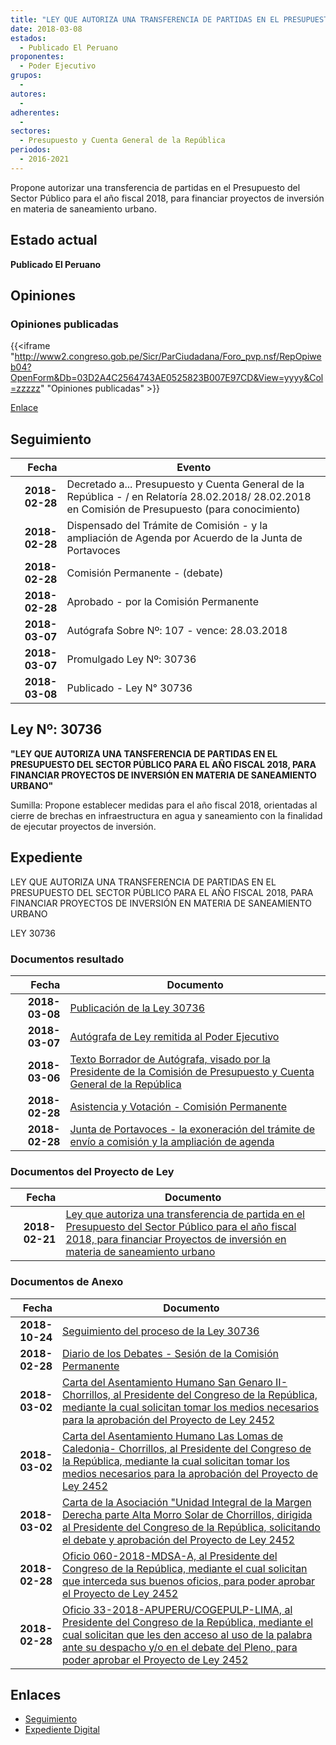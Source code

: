 ```yaml
---
title: "LEY QUE AUTORIZA UNA TRANSFERENCIA DE PARTIDAS EN EL PRESUPUESTO DEL SECTOR PÚBLICO PARA EL AÑO FISCAL 2018, PARA FINANCIAR PROYECTOS DE INVERSIÓN EN MATERIA DE SANEAMIENTO URBANO"
date: 2018-03-08
estados: 
  - Publicado El Peruano
proponentes: 
  - Poder Ejecutivo
grupos: 
  - 
autores: 
  - 
adherentes: 
  - 
sectores: 
  - Presupuesto y Cuenta General de la República 
periodos: 
  - 2016-2021
---
```


Propone autorizar una transferencia de partidas en el Presupuesto del Sector Público para el año fiscal 2018, para financiar proyectos de inversión en materia de saneamiento urbano.


## Estado actual

**Publicado El Peruano**

## Opiniones

### Opiniones publicadas

{{<iframe "http://www2.congreso.gob.pe/Sicr/ParCiudadana/Foro_pvp.nsf/RepOpiweb04?OpenForm&Db=03D2A4C2564743AE0525823B007E97CD&View=yyyy&Col=zzzzz" "Opiniones publicadas" >}}

[Enlace](http://www2.congreso.gob.pe/Sicr/ParCiudadana/Foro_pvp.nsf/RepOpiweb04?OpenForm&Db=03D2A4C2564743AE0525823B007E97CD&View=yyyy&Col=zzzzz)

## Seguimiento

| Fecha | Evento |
|------:|--------|
| **2018-02-28** | Decretado a... Presupuesto y Cuenta General de la República - / en Relatoría 28.02.2018/ 28.02.2018 en Comisión de Presupuesto (para conocimiento)|
| **2018-02-28** | Dispensado del Trámite de Comisión - y la ampliación de Agenda por Acuerdo de la Junta de Portavoces|
| **2018-02-28** | Comisión Permanente - (debate)|
| **2018-02-28** | Aprobado - por la Comisión Permanente|
| **2018-03-07** | Autógrafa Sobre Nº: 107 - vence: 28.03.2018|
| **2018-03-07** | Promulgado Ley Nº: 30736|
| **2018-03-08** | Publicado - Ley N° 30736|

## Ley Nº: 30736

**"LEY QUE AUTORIZA UNA TANSFERENCIA DE PARTIDAS EN EL PRESUPUESTO DEL SECTOR PÚBLICO PARA EL AÑO FISCAL 2018, PARA FINANCIAR PROYECTOS DE INVERSIÓN EN MATERIA DE SANEAMIENTO URBANO"**

Sumilla: Propone establecer medidas para el año fiscal 2018, orientadas al cierre de brechas en infraestructura en agua y saneamiento con la finalidad de ejecutar proyectos de inversión.


## Expediente

LEY QUE AUTORIZA UNA TRANSFERENCIA DE PARTIDAS EN EL PRESUPUESTO DEL SECTOR PÚBLICO PARA EL AÑO FISCAL 2018, PARA FINANCIAR PROYECTOS DE INVERSIÓN EN MATERIA DE SANEAMIENTO URBANO

LEY 30736


### Documentos resultado

| Fecha | Documento |
|------:|--------|
| **2018-03-08** | [Publicación de la Ley 30736](http://www.leyes.congreso.gob.pe/Documentos/2016_2021/ADLP/Normas_Legales/30736-LEY.pdf) |
| **2018-03-07** | [Autógrafa de Ley remitida al Poder Ejecutivo](http://www.leyes.congreso.gob.pe/Documentos/2016_2021/ADLP/Texto_Aprobado/AU0245220180307.pdf) |
| **2018-03-06** | [Texto Borrador de Autógrafa, visado por la Presidente de la Comisión de Presupuesto y Cuenta General de la República](http://www.leyes.congreso.gob.pe/Documentos/2016_2021/Texto_Borrador_de_Autografa/BAU0245220180306.pdf) |
| **2018-02-28** | [Asistencia y Votación - Comisión Permanente](http://www.leyes.congreso.gob.pe/Documentos/2016_2021/Asistencia_y_Votacion/Proyectos_de_Ley/AVCP0245220180228.pdf) |
| **2018-02-28** | [Junta de Portavoces - la exoneración del trámite de envío a comisión y la ampliación de agenda](http://www.leyes.congreso.gob.pe/Documentos/2016_2021/Acuerdos/Junta_Portavoces/AJP0245220180228.pdf) |

### Documentos del Proyecto de Ley

| Fecha | Documento |
|------:|--------|
| **2018-02-21** | [Ley que autoriza una transferencia de partida en el Presupuesto del Sector Público para el año fiscal 2018, para financiar Proyectos de inversión en materia de saneamiento urbano](http://www.leyes.congreso.gob.pe/Documentos/2016_2021/Proyectos_de_Ley_y_de_Resoluciones_Legislativas/PL02452_20180221.pdf) |

### Documentos de Anexo

| Fecha | Documento |
|------:|--------|
| **2018-10-24** | [Seguimiento del proceso de la Ley 30736](http://www.leyes.congreso.gob.pe/Documentos/2016_2021/Seguimiento_de_Proyectos_de_Ley/02452PL20181024.pdf) |
| **2018-02-28** | [Diario de los Debates - Sesión de la Comisión Permanente](http://www.leyes.congreso.gob.pe/Documentos/2016_2021/ADLP/Diario_Debates/30736-TDD.pdf) |
| **2018-03-02** | [Carta del Asentamiento Humano San Genaro II- Chorrillos, al Presidente del Congreso de la República, mediante la cual solicitan tomar los medios necesarios para la aprobación del Proyecto de Ley 2452](http://www.leyes.congreso.gob.pe/Documentos/2016_2021/Oficios/Otras_Instituciones/CARTA-SAN-GENARO.pdf) |
| **2018-03-02** | [Carta del Asentamiento Humano Las Lomas de Caledonia- Chorrillos, al Presidente del Congreso de la República, mediante la cual solicitan tomar los medios necesarios para la aprobación del Proyecto de Ley 2452](http://www.leyes.congreso.gob.pe/Documentos/2016_2021/Oficios/Otras_Instituciones/CARTA-AH-LOMAS.pdf) |
| **2018-03-02** | [Carta de la Asociación "Unidad Integral de la Margen Derecha parte Alta Morro Solar de Chorrillos, dirigida al Presidente del Congreso de la República, solicitando el debate y aprobación del Proyecto de Ley 2452](http://www.leyes.congreso.gob.pe/Documentos/2016_2021/Oficios/Otras_Instituciones/MEMORIAL.pdf) |
| **2018-02-28** | [Oficio 060-2018-MDSA-A, al Presidente del Congreso de la República, mediante el cual solicitan que interceda sus buenos oficios, para poder aprobar el Proyecto de Ley 2452](http://www.leyes.congreso.gob.pe/Documentos/2016_2021/Oficios/Otras_Instituciones/OFICIO-060-2018-MDSA-A.pdf) |
| **2018-02-28** | [Oficio 33-2018-APUPERU/COGEPULP-LIMA, al Presidente del Congreso de la República, mediante el cual solicitan que les den acceso al uso de la palabra ante su despacho y/o en el debate del Pleno, para poder aprobar el Proyecto de Ley 2452](http://www.leyes.congreso.gob.pe/Documentos/2016_2021/Oficios/Otras_Instituciones/OFICIO-33-2018-APUPERU.pdf) |

## Enlaces 

- [Seguimiento](http://www2.congreso.gob.pe/Sicr/TraDocEstProc/CLProLey2016.nsf/f7fff46988ca05b1052578e100829cc7/280e7fb1592531790525823b007d7bd5?OpenDocument)
- [Expediente Digital](http://www2.congreso.gob.pe/Sicr/TraDocEstProc/CLProLey2016.nsf/f7fff46988ca05b1052578e100829cc7/280e7fb1592531790525823b007d7bd5?OpenDocument&Click=05257FB7005EB655.eb71d0cf91d8294e05256cdf006b5706/$Body/0.1C6C)
